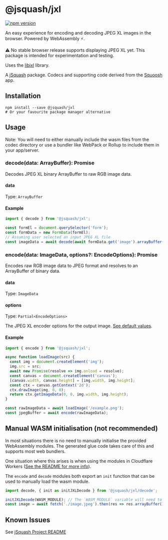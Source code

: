 # @jsquash/jxl

[![npm version](https://badge.fury.io/js/@jsquash%2Fjxl.svg)](https://badge.fury.io/js/@jsquash%2Fjxl)

An easy experience for encoding and decoding JPEG XL images in the browser. Powered by WebAssembly ⚡️.

⚠️ No stable browser release supports displaying JPEG XL yet. This package is intended for experimentation and testing.

Uses the [libjxl](https://github.com/libjxl/libjxl) library.

A [jSquash](https://github.com/jamsinclair/jSquash) package. Codecs and supporting code derived from the [Squoosh](https://github.com/GoogleChromeLabs/squoosh) app.

## Installation

```shell
npm install --save @jsquash/jxl
# Or your favourite package manager alternative
```

## Usage

Note: You will need to either manually include the wasm files from the codec directory or use a bundler like WebPack or Rollup to include them in your app/server.

### decode(data: ArrayBuffer): Promise<ImageData>

Decodes JPEG XL binary ArrayBuffer to raw RGB image data.

#### data
Type: `ArrayBuffer`

#### Example
```js
import { decode } from '@jsquash/jxl';

const formEl = document.querySelector('form');
const formData = new FormData(formEl);
// Assuming user selected an input JPEG XL file
const imageData = await decode(await formData.get('image').arrayBuffer());
```

### encode(data: ImageData, options?: EncodeOptions): Promise<ArrayBuffer>

Encodes raw RGB image data to JPEG format and resolves to an ArrayBuffer of binary data.

#### data
Type: `ImageData`

#### options
Type: `Partial<EncodeOptions>`

The JPEG XL encoder options for the output image. [See default values](./meta.ts).

#### Example
```js
import { encode } from '@jsquash/jxl';

async function loadImage(src) {
  const img = document.createElement('img');
  img.src = src;
  await new Promise(resolve => img.onload = resolve);
  const canvas = document.createElement('canvas');
  [canvas.width, canvas.height] = [img.width, img.height];
  const ctx = canvas.getContext('2d');
  ctx.drawImage(img, 0, 0);
  return ctx.getImageData(0, 0, img.width, img.height);
}

const rawImageData = await loadImage('/example.png');
const jpegBuffer = await encode(rawImageData);
```

## Manual WASM initialisation (not recommended)

In most situations there is no need to manually initialise the provided WebAssembly modules.
The generated glue code takes care of this and supports most web bundlers.

One situation where this arises is when using the modules in Cloudflare Workers ([See the README for more info](/README.md#usage-in-cloudflare-workers)).

The `encode` and `decode` modules both export an `init` function that can be used to manually load the wasm module.

```js
import decode, { init as initJXLDecode } from '@jsquash/jxl/decode';

initJXLDecode(WASM_MODULE); // The `WASM_MODULE` variable will need to be sourced by yourself and passed as an ArrayBuffer.
const image = await fetch('./image.jpeg').then(res => res.arrayBuffer()).then(decode);
```

## Known Issues

See [jSquash Project README](https://github.com/jamsinclair/jSquash#known-issues)
